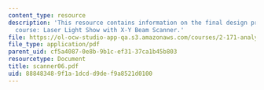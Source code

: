 ```yaml
---
content_type: resource
description: 'This resource contains information on the final design project for the
  course: Laser Light Show with X-Y Beam Scanner.'
file: https://ol-ocw-studio-app-qa.s3.amazonaws.com/courses/2-171-analysis-and-design-of-digital-control-systems-fall-2006/888483489f1a1dcdd9def9a8521d0100_scanner06.pdf
file_type: application/pdf
parent_uid: cf5a4087-0e8b-9b1c-ef31-37ca1b45b803
resourcetype: Document
title: scanner06.pdf
uid: 88848348-9f1a-1dcd-d9de-f9a8521d0100
---
```

